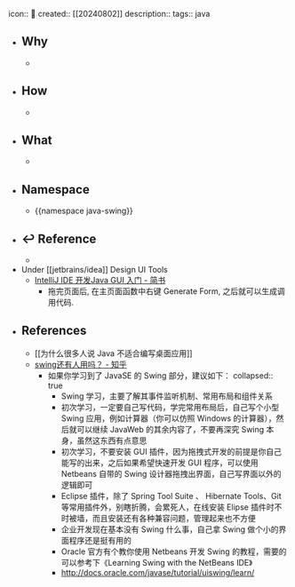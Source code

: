 icon:: 📄
created:: [[20240802]]
description::
tags:: java

- ## Why
  -
- ## How
  -
- ## What
  -
- ## Namespace
  - {{namespace java-swing}}
- ## ↩ Reference
  -
- Under [[jetbrains/idea]] Design UI Tools
  - [IntelliJ IDE 开发Java GUI 入门 - 简书](https://www.jianshu.com/p/cdca9a30b86b)
    - 拖完页面后, 在主页面函数中右键 Generate Form, 之后就可以生成调用代码.
- ## References
  - [[为什么很多人说 Java 不适合编写桌面应用]]
  - [swing还有人用吗？ - 知乎](https://www.zhihu.com/question/26610345)
    - 如果你学习到了 JavaSE 的 Swing 部分，建议如下：
      collapsed:: true
      - Swing 学习，主要了解其事件监听机制、常用布局和组件关系
      - 初次学习，一定要自己写代码，学完常用布局后，自己写个小型 Swing 应用，例如计算器（你可以仿照 Windows 的计算器），然后就可以继续 JavaWeb 的其余内容了，不要再深究 Swing 本身，虽然这东西有点意思
      - 初次学习，不要安装 GUI 插件，因为拖拽式开发的前提是你自己能写的出来，之后如果希望快速开发 GUI 程序，可以使用 Netbeans 自带的 Swing 设计器拖拽出界面，自己写界面以外的逻辑即可
      - Eclipse 插件，除了 Spring Tool Suite 、 Hibernate Tools、Git 等常用插件外，别瞎折腾，会累死人，在线安装 Elipse 插件时不时被墙，而且安装还有各种兼容问题，管理起来也不方便
      - 企业开发现在基本没有 Swing 什么事，自己拿 Swing 做个小的界面程序还是挺有用的
      - Oracle 官方有个教你使用 Netbeans 开发 Swing 的教程，需要的可以参考下《Learning Swing with the NetBeans IDE》
      - http://docs.oracle.com/javase/tutorial/uiswing/learn/